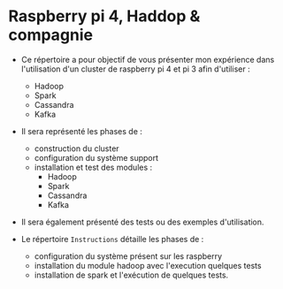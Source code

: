 # Raspberry pi 4, Haddop & compagnie

- Ce répertoire a pour objectif de vous présenter mon expérience dans l'utilisation d'un cluster de raspberry pi 4 et pi 3 afin d'utiliser :

	- Hadoop 
	- Spark
	- Cassandra
	- Kafka

- Il sera représenté les phases de :
	- construction du cluster
	- configuration du système support
	- installation et test des modules :
		- Hadoop
		- Spark
		- Cassandra
		- Kafka

- Il sera également présenté des tests ou des exemples d'utilisation.


- Le répertoire `Instructions`	détaille les phases de :
	- configuration du système présent sur les raspberry 
	- installation du module hadoop avec l'execution quelques tests
	- installation de spark et l'exécution de quelques tests.
	 